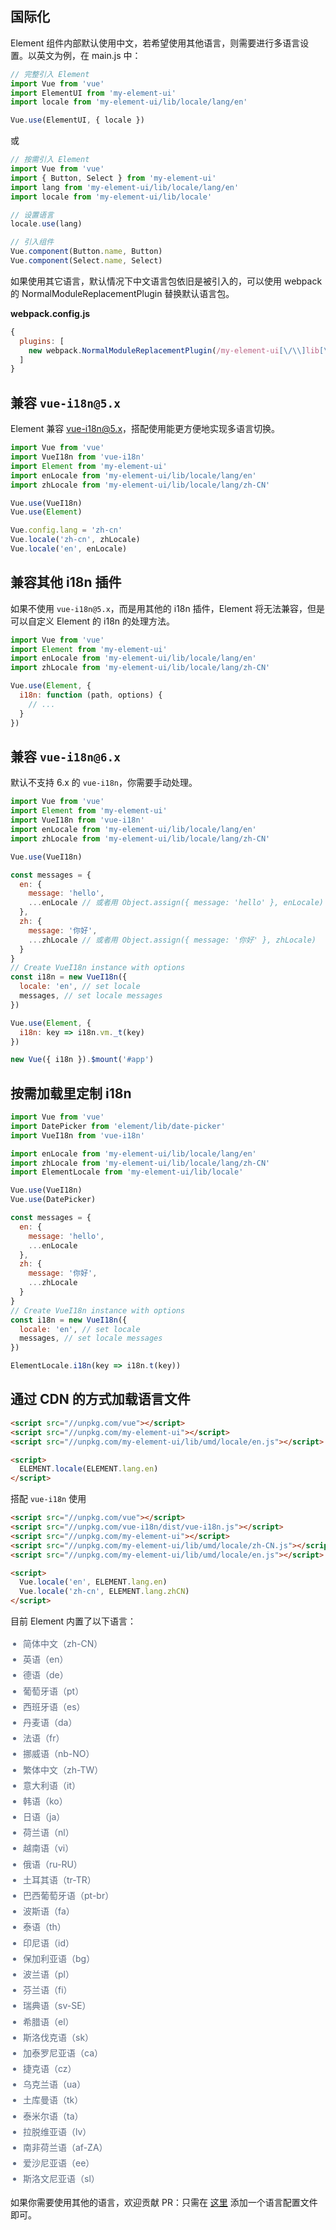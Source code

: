 <style>
  ul.language-list {
    color: #5e6d82;
    font-size: 14px;
    padding-left: 20px;
    li {
      line-height: 1.8
    }
  }
</style>
## 国际化

Element 组件内部默认使用中文，若希望使用其他语言，则需要进行多语言设置。以英文为例，在 main.js 中：

```javascript
// 完整引入 Element
import Vue from 'vue'
import ElementUI from 'my-element-ui'
import locale from 'my-element-ui/lib/locale/lang/en'

Vue.use(ElementUI, { locale })
```

或

```javascript
// 按需引入 Element
import Vue from 'vue'
import { Button, Select } from 'my-element-ui'
import lang from 'my-element-ui/lib/locale/lang/en'
import locale from 'my-element-ui/lib/locale'

// 设置语言
locale.use(lang)

// 引入组件
Vue.component(Button.name, Button)
Vue.component(Select.name, Select)
```

如果使用其它语言，默认情况下中文语言包依旧是被引入的，可以使用 webpack 的 NormalModuleReplacementPlugin 替换默认语言包。

**webpack.config.js**
```javascript
{
  plugins: [
    new webpack.NormalModuleReplacementPlugin(/my-element-ui[\/\\]lib[\/\\]locale[\/\\]lang[\/\\]zh-CN/, 'my-element-ui/lib/locale/lang/en')
  ]
}
```

## 兼容 `vue-i18n@5.x`

Element 兼容 [vue-i18n@5.x](https://github.com/kazupon/vue-i18n)，搭配使用能更方便地实现多语言切换。

```javascript
import Vue from 'vue'
import VueI18n from 'vue-i18n'
import Element from 'my-element-ui'
import enLocale from 'my-element-ui/lib/locale/lang/en'
import zhLocale from 'my-element-ui/lib/locale/lang/zh-CN'

Vue.use(VueI18n)
Vue.use(Element)

Vue.config.lang = 'zh-cn'
Vue.locale('zh-cn', zhLocale)
Vue.locale('en', enLocale)
```

## 兼容其他 i18n 插件
如果不使用 `vue-i18n@5.x`，而是用其他的 i18n 插件，Element 将无法兼容，但是可以自定义 Element 的 i18n 的处理方法。

```javascript
import Vue from 'vue'
import Element from 'my-element-ui'
import enLocale from 'my-element-ui/lib/locale/lang/en'
import zhLocale from 'my-element-ui/lib/locale/lang/zh-CN'

Vue.use(Element, {
  i18n: function (path, options) {
    // ...
  }
})
```

## 兼容 `vue-i18n@6.x`

默认不支持 6.x 的 `vue-i18n`，你需要手动处理。

```javascript
import Vue from 'vue'
import Element from 'my-element-ui'
import VueI18n from 'vue-i18n'
import enLocale from 'my-element-ui/lib/locale/lang/en'
import zhLocale from 'my-element-ui/lib/locale/lang/zh-CN'

Vue.use(VueI18n)

const messages = {
  en: {
    message: 'hello',
    ...enLocale // 或者用 Object.assign({ message: 'hello' }, enLocale)
  },
  zh: {
    message: '你好',
    ...zhLocale // 或者用 Object.assign({ message: '你好' }, zhLocale)
  }
}
// Create VueI18n instance with options
const i18n = new VueI18n({
  locale: 'en', // set locale
  messages, // set locale messages
})

Vue.use(Element, {
  i18n: key => i18n.vm._t(key)
})

new Vue({ i18n }).$mount('#app')
```

## 按需加载里定制 i18n

```js
import Vue from 'vue'
import DatePicker from 'element/lib/date-picker'
import VueI18n from 'vue-i18n'

import enLocale from 'my-element-ui/lib/locale/lang/en'
import zhLocale from 'my-element-ui/lib/locale/lang/zh-CN'
import ElementLocale from 'my-element-ui/lib/locale'

Vue.use(VueI18n)
Vue.use(DatePicker)

const messages = {
  en: {
    message: 'hello',
    ...enLocale
  },
  zh: {
    message: '你好',
    ...zhLocale
  }
}
// Create VueI18n instance with options
const i18n = new VueI18n({
  locale: 'en', // set locale
  messages, // set locale messages
})

ElementLocale.i18n(key => i18n.t(key))
```

## 通过 CDN 的方式加载语言文件

```html
<script src="//unpkg.com/vue"></script>
<script src="//unpkg.com/my-element-ui"></script>
<script src="//unpkg.com/my-element-ui/lib/umd/locale/en.js"></script>

<script>
  ELEMENT.locale(ELEMENT.lang.en)
</script>
```

搭配 `vue-i18n` 使用

```html
<script src="//unpkg.com/vue"></script>
<script src="//unpkg.com/vue-i18n/dist/vue-i18n.js"></script>
<script src="//unpkg.com/my-element-ui"></script>
<script src="//unpkg.com/my-element-ui/lib/umd/locale/zh-CN.js"></script>
<script src="//unpkg.com/my-element-ui/lib/umd/locale/en.js"></script>

<script>
  Vue.locale('en', ELEMENT.lang.en)
  Vue.locale('zh-cn', ELEMENT.lang.zhCN)
</script>
```

目前 Element 内置了以下语言：
<ul class="language-list">
  <li>简体中文（zh-CN）</li>
  <li>英语（en）</li>
  <li>德语（de）</li>
  <li>葡萄牙语（pt）</li>
  <li>西班牙语（es）</li>
  <li>丹麦语（da）</li>
  <li>法语（fr）</li>
  <li>挪威语（nb-NO）</li>
  <li>繁体中文（zh-TW）</li>
  <li>意大利语（it）</li>
  <li>韩语（ko）</li>
  <li>日语（ja）</li>
  <li>荷兰语（nl）</li>
  <li>越南语（vi）</li>
  <li>俄语（ru-RU）</li>
  <li>土耳其语（tr-TR）</li>
  <li>巴西葡萄牙语（pt-br）</li>
  <li>波斯语（fa）</li>
  <li>泰语（th）</li>
  <li>印尼语（id）</li>
  <li>保加利亚语（bg）</li>
  <li>波兰语（pl）</li>
  <li>芬兰语（fi）</li>
  <li>瑞典语（sv-SE）</li>
  <li>希腊语（el）</li>
  <li>斯洛伐克语（sk）</li>
  <li>加泰罗尼亚语（ca）</li>
  <li>捷克语（cz）</li>
  <li>乌克兰语（ua）</li>
  <li>土库曼语（tk）</li>
  <li>泰米尔语（ta）</li>
  <li>拉脱维亚语（lv）</li>
  <li>南非荷兰语（af-ZA）</li>
  <li>爱沙尼亚语（ee）</li>
  <li>斯洛文尼亚语（sl）</li>
</ul>

如果你需要使用其他的语言，欢迎贡献 PR：只需在 [这里](https://github.com/ElemeFE/element/tree/master/src/locale/lang) 添加一个语言配置文件即可。
